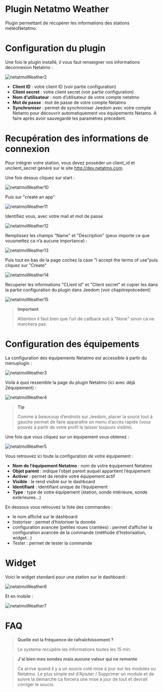 # Plugin Netatmo Weather

Plugin permettant de récupérer les informations des stations météoNetatmo.

# Configuration du plugin

Une fois le plugin installé, il vous faut renseigner vos informations deconnexion Netatmo :

![netatmoWeather2](./images/netatmoWeather2.png)

-   **Client ID** : votre client ID (voir partie configuration)
-   **Client secret** : votre client secret (voir partie configuration)
-   **Nom d’utilisateur** : nom d’utilisateur de votre compte netatmo
-   **Mot de passe** : mot de passe de votre compte Netatmo
-   **Synchroniser** : permet de synchroniser Jeedom avec votre compte Netamo pour découvrir automatiquement vos équipements Netamo. A faire après avoir sauvegardé les paramètres précedent.

# Recupération des informations de connexion

Pour intégrer votre station, vous devez posséder un client\_id et unclient\_secret généré sur le site <http://dev.netatmo.com>.

Une fois dessus cliquez sur start :

![netatmoWeather10](./images/netatmoWeather10.png)

Puis sur "create an app"

![netatmoWeather11](./images/netatmoWeather11.png)

Identifiez vous, avec votre mail et mot de passe

![netatmoWeather12](./images/netatmoWeather12.png)

Remplissez les champs "Name" et "Description" (peux importe ce que vousmettez ca n’a aucune importance) :

![netatmoWeather13](./images/netatmoWeather13.png)

Puis tout en bas de la page cochez la case "I accept the terms of use"puis cliquez sur "Create"

![netatmoWeather14](./images/netatmoWeather14.png)

Recuperer les informations "CLient id" et "Client secret" et copier les dans la partie configuration du plugin dans Jeedom (voir chapitreprécedent)

![netatmoWeather15](./images/netatmoWeather15.png)

> **Important**
>
> Attention il faut bien que l’url de callback soit à "None" sinon ca ne marchera pas.

# Configuration des équipements

La configuration des équipements Netatmo est accessible à partir du menuplugin :

![netatmoWeather3](./images/netatmoWeather3.png)

Voilà à quoi ressemble la page du plugin Netatmo (ici avec déjà 2équipement) :

![netatmoWeather4](./images/netatmoWeather4.png)

> **Tip**
>
> Comme à beaucoup d’endroits sur Jeedom, placer la souris tout à gauche permet de faire apparaître un menu d’accès rapide (vous pouvez à partir de votre profil le laisser toujours visible).

Une fois que vous cliquez sur un équipement vous obtenez :

![netatmoWeather5](./images/netatmoWeather5.png)

Vous retrouvez ici toute la configuration de votre équipement :

-   **Nom de l’équipement Netatmo** : nom de votre équipement Netatmo
-   **Objet parent** : indique l’objet parent auquel appartient l’équipement
-   **Activer** : permet de rendre votre équipement actif
-   **Visible** : le rend visible sur le dashboard
-   **Identifiant** : identifiant unique de l’équipement
-   **Type** : type de votre équipement (station, sonde intérieure, sonde extérieures…​)

En dessous vous retrouvez la liste des commandes :

-   le nom affiché sur le dashboard
-   historiser : permet d’historiser la donnée
-   configuration avancée (petites roues crantées) : permet d’afficher la configuration avancée de la commande (méthode d’historisation, widget…​)
-   Tester : permet de tester la commande

# Widget

Voici le widget standard pour une station sur le dashboard :

![netatmoWeather6](./images/netatmoWeather6.png)

Et en mobile :

![netatmoWeather7](./images/netatmoWeather7.png)

# FAQ

>**Quelle est la fréquence de rafraîchissement ?**
>
>Le systeme recupère les informations toutes les 15 min.

>**J'ai bien mes sondes mais aucune valeur qui ne remonte**
>
>Ca arrive quand il y a un soucis coté mise à jour sur les modules ou Netatmo. Le plus simple est d'Ajouter / Supprimer un module et de suivre la démarche ca forcera une mise à jour de tout et devrait corriger le soucis.
